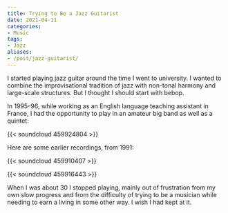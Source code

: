 ```yaml
---
title: Trying to Be a Jazz Guitarist
date: 2021-04-11
categories:
- Music
tags:
- Jazz
aliases:
- /post/jazz-guitarist/
---
```


I started playing jazz guitar around the time I went to university. I
wanted to combine the improvisational tradition of jazz with non-tonal
harmony and large-scale structures. But I thought I should start with
bebop.

In 1995–96, while working as an English language teaching assistant in
France, I had the opportunity to play in an amateur big band as well
as a quintet:

{{< soundcloud 459924804 >}}

Here are some earlier recordings, from 1991:

{{< soundcloud 459910407 >}}

{{< soundcloud 459916443 >}}

When I was about 30 I stopped playing, mainly out of frustration from
my own slow progress and from the difficulty of trying to be a
musician while needing to earn a living in some other way. I wish I
had kept at it.
